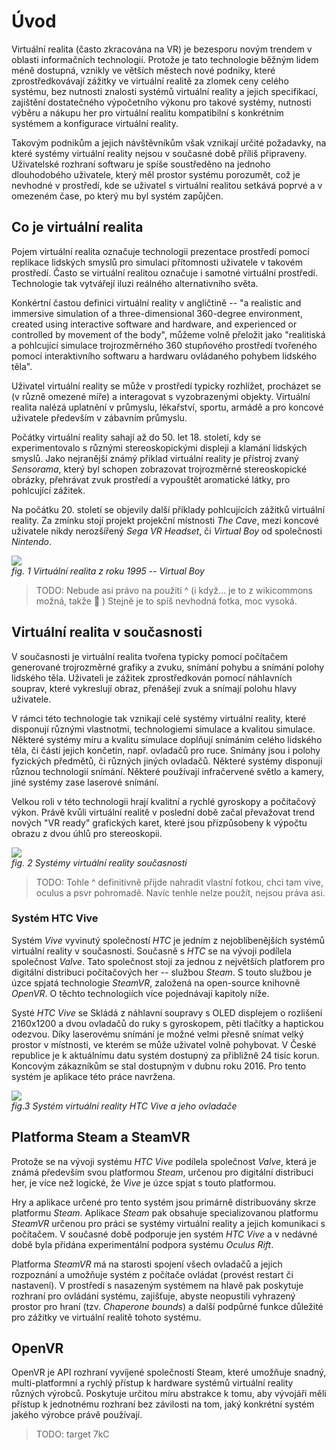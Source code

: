 # Úvod

Virtuální realita (často zkracována na VR) je bezesporu novým trendem v oblasti informačních technologií. Protože je tato technologie běžným lidem méně dostupná, vznikly ve větších městech nové podniky, které zprostředkovávají zážitky ve virtuální realitě za zlomek ceny celého systému, bez nutnosti znalosti systémů virtuální reality a jejich specifikací, zajištění dostatečného výpočetního výkonu pro takové systémy, nutnosti výběru a nákupu her pro virtuální realitu kompatibilní s konkrétním systémem a konfigurace virtuální reality.

Takovým podnikům a jejich návštěvníkům však vznikají určité požadavky, na které systémy virtuální reality nejsou v současné době příliš připraveny. Uživatelské rozhraní softwaru je spíše soustředěno na jednoho dlouhodobého uživatele, který měl prostor systému porozumět, což je nevhodné v prostředí, kde se uživatel s virtuální realitou setkává poprvé a v omezeném čase, po který mu byl systém zapůjčen.

## Co je virtuální realita

Pojem virtuální realita označuje technologii prezentace prostředí pomocí replikace lidských smyslů pro simulaci přítomnosti uživatele v takovém prostředí. Často se virtuální realitou označuje i samotné virtuální prostředí. Technologie tak vytvářejí iluzi reálného alternativního světa.

Konkértní častou definici virtuální reality v angličtině -- "a realistic and immersive simulation of a three-dimensional 360-degree environment, created using interactive software and hardware, and experienced or controlled by movement of the body", můžeme volně přeložit jako "realitiská a pohlcující simulace trojrozměrného 360 stupňového prostředí tvořeného pomocí interaktivního softwaru a hardwaru ovládaného pohybem lidského těla".

Uživatel virtuální reality se může v prostředí typicky rozhlížet, procházet se (v různě omezené míře) a interagovat s vyzobrazenými objekty. Virtuální realita nalézá uplatnění v průmyslu, lékařství, sportu, armádě a pro koncové uživatele především v zábavním průmyslu.

Počátky virtuální reality sahají až do 50. let 18. století, kdy se experimentovalo s různými stereoskopickými displeji a klamání lidských smyslů. Jako nejranější známý příklad virtuální reality je přístroj zvaný *Sensorama*, který byl schopen zobrazovat trojrozměrné stereoskopické obrázky, přehrávat zvuk prostředí a vypouštět aromatické látky, pro pohlcující zážitek.

Na počátku 20. století se objevily další příklady pohlcujících zážitků virtuální reality. Za zmínku stojí projekt projekční místnosti *The Cave*, mezi koncové uživatele nikdy nerozšířený *Sega VR Headset*, či *Virtual Boy* od společnosti *Nintendo*.

![](https://upload.wikimedia.org/wikipedia/commons/thumb/4/44/Virtual-Boy-Set.jpg/800px-Virtual-Boy-Set.jpg)  
*fig. 1 Virtuální realita z roku 1995 -- Virtual Boy*

> TODO: Nebude asi právo na použití ^ (i když... je to z wikicommons možná, takže 🤔 ) Stejně je to spíš nevhodná fotka, moc vysoká.

## Virtuální realita v současnosti

V současnosti je virtuální realita tvořena typicky pomocí počítačem generované trojrozměrné grafiky a zvuku, snímání pohybu a snímání polohy lidského těla. Uživateli je zážitek zprostředkován pomocí náhlavních souprav, které vykreslují obraz, přenášejí zvuk a snímají polohu hlavy uživatele.

V rámci této technologie tak vznikají celé systémy virtuální reality, které disponují různými vlastnotmi, technologiemi simulace a kvalitou simulace. Některé systémy míru a kvalitu simulace doplňují snímáním celého lidského těla, či částí jejich končetin, např. ovladačů pro ruce. Snímány jsou i polohy fyzických předmětů, či různých jiných ovladačů. Některé systémy disponují různou technologií snímání. Některé používají infračervené světlo a kamery, jiné systémy zase laserové snímání.

Velkou roli v této technologii hrají kvalitní a rychlé gyroskopy a počítačový výkon. Právě kvůli virtuální realitě v poslední době začal převažovat trend nových "VR ready" grafických karet, které jsou přizpůsobeny k výpočtu obrazu z dvou úhlů pro stereoskopii.

![](https://static3.wareable.com/media/imager/14526-b104d0dee746b81605d5ab3bc0b9c2de.jpg)  
*fig. 2 Systémy virtuální reality současnosti*

> TODO: Tohle ^ definitivně přijde nahradit vlastní fotkou, chci tam vive, oculus a psvr pohromadě. Navíc tenhle nelze použít, nejsou práva asi.

### Systém HTC Vive

Systém *Vive* vyvinutý společností *HTC* je jedním z nejoblíbenějších systémů virtuální reality v současnosti. Současně s *HTC* se na vývoji podílela společnost *Valve*. Tato společnost stojí za jednou z největších platforem pro digitální distribuci počítačových her -- službou *Steam*. S touto službou je úzce spjatá technologie *SteamVR*, založená na open-source knihovně *OpenVR*. O těchto technologiích více pojednávají kapitoly níže.

Systé *HTC Vive* se Skládá z náhlavní soupravy s OLED displejem o rozlišení 2160x1200 a dvou ovladačů do ruky s gyroskopem, pěti tlačítky a haptickou odezvou. Díky laserovému snímání je možné velmi přesně snímat velký prostor v místnosti, ve kterém se může uživatel volně pohybovat. V České republice je k aktuálnímu datu systém dostupný za přibližně 24 tisíc korun. Koncovým zákazníkům se stal dostupným v dubnu roku 2016. Pro tento systém je aplikace této práce navržena.

![](https://upload.wikimedia.org/wikipedia/commons/7/7a/Vive_pre.jpeg)  
*fig.3 Systém virtuální reality HTC Vive a jeho ovladače*

## Platforma Steam a SteamVR

Protože se na vývoji systému *HTC Vive* podílela společnost *Valve*, která je známá především svou platformou *Steam*, určenou pro digitální distribuci her, je více než logické, že *Vive* je úzce spjat s touto platformou.

Hry a aplikace určené pro tento systém jsou primárně distribuovány skrze platformu *Steam*. Aplikace *Steam* pak obsahuje specializovanou platformu *SteamVR* určenou pro práci se systémy virtuální reality a jejich komunikaci s počítačem. V současné době podporuje jen systém *HTC Vive* a v nedávné době byla přidána experimentální podpora systému *Oculus Rift*.

Platforma *SteamVR* má na starosti spojení všech ovladačů a jejich rozpoznání a umožňuje systém z počítače ovládat (provést restart či nastavení). V prostředí s nasazeným systémem na hlavě pak poskytuje rozhraní pro ovládání systému, zajišťuje, abyste neopustili vyhrazený prostor pro hraní (tzv. *Chaperone bounds*) a další podpůrné funkce důležité pro zážitky ve virtuální realitě tohoto systému.

## OpenVR

OpenVR je API rozhraní vyvíjené společností Steam, které umožňuje snadný, multi-platformní a rychlý přístup k hardware systémů virtuální reality různých výrobců. Poskytuje určitou míru abstrakce k tomu, aby vývojáři měli přístup k jednotnému rozhraní bez závilosti na tom, jaký konkrétní systém jakého výrobce právě používají.

> TODO: target 7kC
